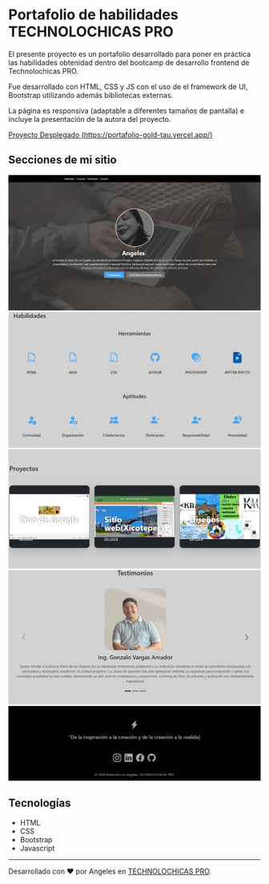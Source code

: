 # Portafolio de habilidades TECHNOLOCHICAS PRO

El presente proyecto es un portafolio desarrollado para poner en práctica las habilidades obtenidad dentro del bootcamp de desarrollo frontend de Technolochicas PRO.

Fue desarrollado con HTML, CSS y JS con el uso de el framework de UI, Bootstrap utilizando además bibliotecas externas.

La página es responsiva (adaptable a diferentes tamaños de pantalla) e incluye la presentación de la autora del proyecto.

[Proyecto Desplegado (https://portafolio-gold-tau.vercel.app/)](https://portafolio-gold-tau.vercel.app/)

## Secciones de mi sitio

![Presentación](Readme/1.png)
![Habilidades](Readme/2.png)
![Proyectos](Readme/3.png)
![Testimonios](Readme/4.png)
![Contacto](Readme/5.png)


## Tecnologías

* HTML
* CSS
* Bootstrap
* Javascript

---

Desarrollado con ❤️ por  Angeles en [TECHNOLOCHICAS PRO](https://tecnolochicas.mx/).